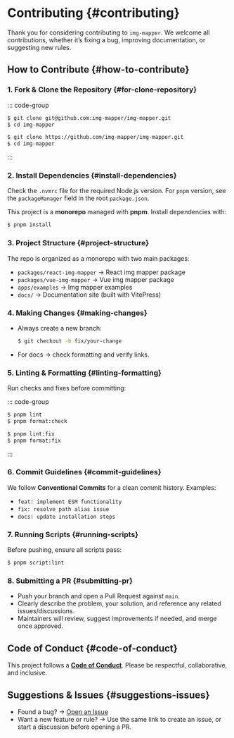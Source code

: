 # Contributing {#contributing}

Thank you for considering contributing to `img-mapper`. We welcome all contributions, whether it’s fixing a bug, improving documentation, or suggesting new rules.

## How to Contribute {#how-to-contribute}

### 1. Fork & Clone the Repository {#for-clone-repository}

::: code-group

```sh [SSH]
$ git clone git@github.com:img-mapper/img-mapper.git
$ cd img-mapper
```

```sh [HTTPS]
$ git clone https://github.com/img-mapper/img-mapper.git
$ cd img-mapper
```

:::

### 2. Install Dependencies {#install-dependencies}

Check the `.nvmrc` file for the required Node.js version. For `pnpm` version, see the `packageManager` field in the root `package.json`.

This project is a **monorepo** managed with **pnpm**. Install dependencies with:

```sh
$ pnpm install
```

### 3. Project Structure {#project-structure}

The repo is organized as a monorepo with two main packages:

- `packages/react-img-mapper` → React img mapper package
- `packages/vue-img-mapper` → Vue img mapper package
- `apps/examples` → Img mapper examples
- `docs/` → Documentation site (built with VitePress)

### 4. Making Changes {#making-changes}

- Always create a new branch:

  ```sh
  $ git checkout -b fix/your-change
  ```

- For docs → check formatting and verify links.

### 5. Linting & Formatting {#linting-formatting}

Run checks and fixes before committing:

::: code-group

```sh [Check]
$ pnpm lint
$ pnpm format:check
```

```sh [Fix]
$ pnpm lint:fix
$ pnpm format:fix
```

:::

### 6. Commit Guidelines {#commit-guidelines}

We follow **Conventional Commits** for a clean commit history. Examples:

- `feat: implement ESM functionality`
- `fix: resolve path alias issue`
- `docs: update installation steps`

### 7. Running Scripts {#running-scripts}

Before pushing, ensure all scripts pass:

```sh
$ pnpm script:lint
```

### 8. Submitting a PR {#submitting-pr}

- Push your branch and open a Pull Request against `main`.
- Clearly describe the problem, your solution, and reference any related issues/discussions.
- Maintainers will review, suggest improvements if needed, and merge once approved.

## Code of Conduct {#code-of-conduct}

This project follows a [**Code of Conduct**](https://github.com/img-mapper/img-mapper/blob/master/CODE_OF_CONDUCT.md). Please be respectful, collaborative, and inclusive.

## Suggestions & Issues {#suggestions-issues}

- Found a bug? → [Open an Issue](https://github.com/img-mapper/img-mapper/issues/new/choose)
- Want a new feature or rule? → Use the same link to create an issue, or start a discussion before opening a PR.
